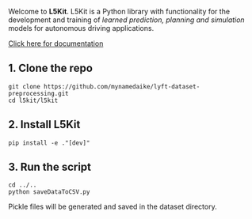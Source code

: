 Welcome to **L5Kit**. L5Kit is a Python library with functionality for the development and training of *learned prediction, planning and simulation* models for autonomous driving applications.

[Click here for documentation](https://woven-planet.github.io/l5kit)

## 1. Clone the repo

```
git clone https://github.com/mynamedaike/lyft-dataset-preprocessing.git
cd l5kit/l5kit
```

## 2. Install L5Kit

```
pip install -e ."[dev]"
```

## 3. Run the script

```
cd ../..
python saveDataToCSV.py
```
Pickle files will be generated and saved in the dataset directory.